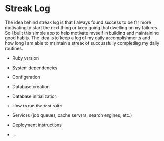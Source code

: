 # Streak Log

The idea behind streak log is that I always found success to be far more motivating to start the next thing or keep going that dwelling on my failures. So I built this simple app to help motivate myself in building and maintaining good habits. The idea is to keep a log of my daily accomplishments and how long I am able to maintain a streak of succussfully completiing my daily routines.

* Ruby version

* System dependencies

* Configuration

* Database creation

* Database initialization

* How to run the test suite

* Services (job queues, cache servers, search engines, etc.)

* Deployment instructions

* ...
